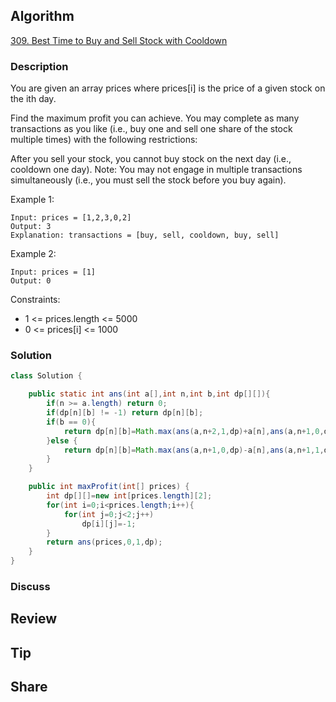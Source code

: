 ## Algorithm

[309. Best Time to Buy and Sell Stock with Cooldown](https://leetcode.com/problems/best-time-to-buy-and-sell-stock-with-cooldown/description/)

### Description

You are given an array prices where prices[i] is the price of a given stock on the ith day.

Find the maximum profit you can achieve. You may complete as many transactions as you like (i.e., buy one and sell one share of the stock multiple times) with the following restrictions:

After you sell your stock, you cannot buy stock on the next day (i.e., cooldown one day).
Note: You may not engage in multiple transactions simultaneously (i.e., you must sell the stock before you buy again).


Example 1:

```
Input: prices = [1,2,3,0,2]
Output: 3
Explanation: transactions = [buy, sell, cooldown, buy, sell]
```

Example 2:

```
Input: prices = [1]
Output: 0
```

Constraints:

- 1 <= prices.length <= 5000
- 0 <= prices[i] <= 1000

### Solution

```java
class Solution {

    public static int ans(int a[],int n,int b,int dp[][]){
        if(n >= a.length) return 0;
        if(dp[n][b] != -1) return dp[n][b];
        if(b == 0){
            return dp[n][b]=Math.max(ans(a,n+2,1,dp)+a[n],ans(a,n+1,0,dp));
        }else {
            return dp[n][b]=Math.max(ans(a,n+1,0,dp)-a[n],ans(a,n+1,1,dp));
        }
    }

    public int maxProfit(int[] prices) {
        int dp[][]=new int[prices.length][2];
        for(int i=0;i<prices.length;i++){
            for(int j=0;j<2;j++)
                dp[i][j]=-1;
        }
        return ans(prices,0,1,dp);
    }
}
```

### Discuss

## Review


## Tip


## Share
